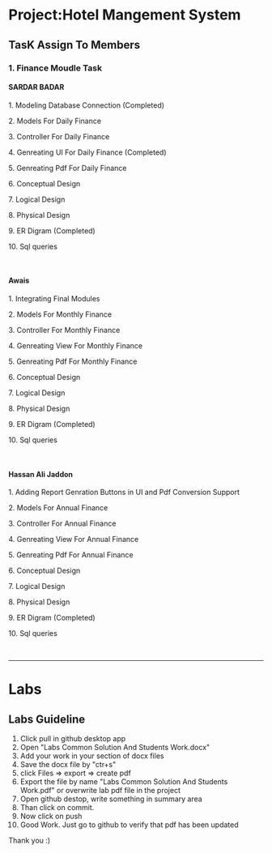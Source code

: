 <h1>Project:Hotel Mangement System</h1>

<h2>TasK Assign To Members</h2>
<h3>1. Finance Moudle Task</h3>
<h4> SARDAR BADAR</h4>
<p> 1. Modeling Database Connection (Completed)</p>
<p> 2. Models For Daily Finance</p>
<p> 3. Controller For Daily Finance</p>
<p> 4. Genreating UI For Daily Finance (Completed)</p>
<p> 5. Genreating Pdf For Daily Finance</p>
<p> 6. Conceptual Design </p>
<p> 7. Logical Design </p>
<p> 8. Physical Design</p>
<p> 9. ER Digram  (Completed)</p>
<p> 10. Sql queries</p>
</br>
<h4>Awais</h4>
<p> 1. Integrating Final Modules </p>
<p> 2. Models For Monthly Finance</p>
<p> 3. Controller For Monthly Finance</p>
<p> 4. Genreating View For Monthly Finance</p>
<p> 5. Genreating Pdf For Monthly Finance</p>
<p> 6. Conceptual Design </p>
<p> 7. Logical Design </p>
<p> 8. Physical Design</p>
<p> 9. ER Digram  (Completed)</p>
<p> 10. Sql queries</p>

</br>
<h4>Hassan Ali Jaddon</h4>
<p> 1. Adding Report Genration Buttons in UI and Pdf Conversion Support </p>
<p> 2. Models For Annual Finance</p>
<p> 3. Controller For Annual Finance</p>
<p> 4. Genreating View For Annual Finance</p>
<p> 5. Genreating Pdf For Annual Finance</p>
<p> 6. Conceptual Design </p>
<p> 7. Logical Design </p>
<p> 8. Physical Design</p>
<p> 9. ER Digram  (Completed)</p>
<p> 10. Sql queries</p>

<br />
<hr />


<h1> Labs</h1>
<h2>Labs Guideline</h2>
 <ol>
  <li>
 Click pull in github desktop app</li>
  <li>Open "Labs Common Solution And Students Work.docx" 
</li>
  <li>Add your work in your section of docx files
</li>
    <li>Save the docx file by "ctr+s"</li>
  <li> click Files => export => create pdf</li>
  <li>Export the file by name "Labs Common Solution And Students Work.pdf" or overwrite lab pdf file in the project
</li>
    <li>Open github destop, write something in summary area</li>
  <li>Than click on commit.</li>
    <li>Now click on push</li>
  <li> Good Work. Just go to github to verify that pdf has been updated</li>
</ol> 

Thank you :)

